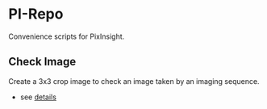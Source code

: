# PI-Repo

Convenience scripts for PixInsight.

## Check Image

Create a 3x3 crop image to check an image taken by an imaging sequence.

* see [details](./CheckImage/doc/checkimage.md)